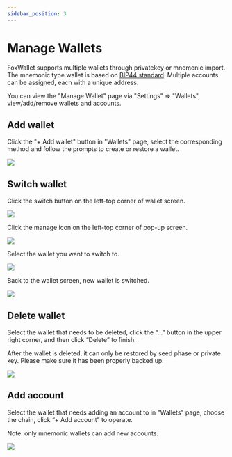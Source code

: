 ```yaml
---
sidebar_position: 3
---
```


# Manage Wallets
FoxWallet supports multiple wallets through privatekey or mnemonic import. The mnemonic type wallet is based on [BIP44 standard](https://github.com/bitcoin/bips/blob/master/bip-0044.mediawiki). Multiple accounts can be assigned, each with a unique address.  

You can view the "Manage Wallet" page via "Settings" => "Wallets", view/add/remove wallets and accounts. 

## Add wallet
Click the "+ Add wallet" button in "Wallets" page, select the corresponding method and follow the prompts to create or restore a wallet.

![](./img/add-wallet.png)

## Switch wallet
Click the switch button on the left-top corner of wallet screen.  

![](./img/switch-wallet-1.png)  

Click the manage icon on the left-top corner of pop-up screen.  

![](./img/switch-wallet-2.png)  

Select the wallet you want to switch to.  

![](./img/switch-wallet-3.png)  

Back to the wallet screen, new wallet is switched.  

![](./img/switch-wallet-4.png)  

## Delete wallet
Select the wallet that needs to be deleted, click the “...” button in the upper right corner, and then click “Delete” to finish. 

After the wallet is deleted, it can only be restored by seed phase or private key. 
Please make sure it has been properly backed up.

![](./img/delete-wallet.png)

## Add account
Select the wallet that needs adding an account to in "Wallets" page, choose the chain, click “+ Add account” to operate. 

Note: only mnemonic wallets can add new accounts.

![](./img/add-account-2.png)



